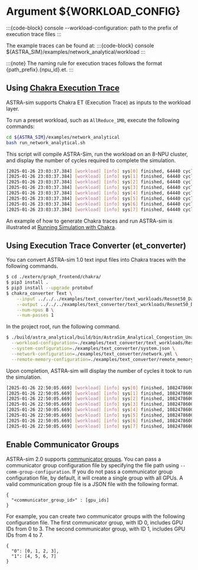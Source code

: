 # Argument ${WORKLOAD_CONFIG}

:::{code-block} console
--workload-configuration: path to the prefix of execution trace files
:::

The example traces can be found at:
:::{code-block} console
${ASTRA_SIM}/examples/network_analytical/workload
:::

:::{note}
The naming rule for execution traces follows the format {path_prefix}.{npu_id}.et.
:::

## Using [Chakra Execution Trace](https://github.com/mlcommons/chakra/wiki)
ASTRA-sim supports Chakra ET (Execution Trace) as inputs to the workload layer. 

To run a preset workload, such as `AllReduce_1MB`, execute the following commands:
```bash
cd ${ASTRA_SIM}/examples/network_analytical
bash run_network_analytical.sh
```

This script will compile ASTRA-Sim, run the workload on an 8-NPU cluster, and display the number of cycles required to complete the simulation.
```bash
[2025-01-26 23:03:37.384] [workload] [info] sys[0] finished, 64440 cycles, exposed communication 64440 cycles.
[2025-01-26 23:03:37.384] [workload] [info] sys[1] finished, 64440 cycles, exposed communication 64440 cycles.
[2025-01-26 23:03:37.384] [workload] [info] sys[2] finished, 64440 cycles, exposed communication 64440 cycles.
[2025-01-26 23:03:37.384] [workload] [info] sys[3] finished, 64440 cycles, exposed communication 64440 cycles.
[2025-01-26 23:03:37.384] [workload] [info] sys[4] finished, 64440 cycles, exposed communication 64440 cycles.
[2025-01-26 23:03:37.384] [workload] [info] sys[5] finished, 64440 cycles, exposed communication 64440 cycles.
[2025-01-26 23:03:37.384] [workload] [info] sys[6] finished, 64440 cycles, exposed communication 64440 cycles.
[2025-01-26 23:03:37.384] [workload] [info] sys[7] finished, 64440 cycles, exposed communication 64440 cycles.
```

An example of how to generate Chakra traces and run ASTRA-sim is illustrated at [Running Simulation with Chakra](https://github.com/mlcommons/chakra/wiki/Running-Simulation-with-Chakra). 

## Using Execution Trace Converter (et_converter)
You can convert ASTRA-sim 1.0 text input files into Chakra traces with the following commands.
```bash
$ cd ./extern/graph_frontend/chakra/
$ pip3 install .
$ pip3 install --upgrade protobuf
$ chakra_converter Text \
    --input ../../../examples/text_converter/text_workloads/Resnet50_DataParallel.txt \
    --output ../../../examples/text_converter/text_workloads/Resnet50_DataParallel \
    --num-npus 8 \
    --num-passes 1
```

In the project root, run the following command.
```bash
$ ./build/astra_analytical/build/bin/AstraSim_Analytical_Congestion_Unaware \
  --workload-configuration=./examples/text_converter/text_workloads/Resnet50_DataParallel \
  --system-configuration=./examples/text_converter/system.json \
  --network-configuration=./examples/text_converter/network.yml \
  --remote-memory-configuration=./examples/text_converter/remote_memory.json
```

Upon completion, ASTRA-sim will display the number of cycles it took to run the simulation.
```bash
[2025-01-26 22:50:05.669] [workload] [info] sys[0] finished, 1082478600 cycles, exposed communication 28600 cycles.
[2025-01-26 22:50:05.669] [workload] [info] sys[1] finished, 1082478600 cycles, exposed communication 28600 cycles.
[2025-01-26 22:50:05.669] [workload] [info] sys[2] finished, 1082478600 cycles, exposed communication 28600 cycles.
[2025-01-26 22:50:05.669] [workload] [info] sys[3] finished, 1082478600 cycles, exposed communication 28600 cycles.
[2025-01-26 22:50:05.669] [workload] [info] sys[4] finished, 1082478600 cycles, exposed communication 28600 cycles.
[2025-01-26 22:50:05.669] [workload] [info] sys[5] finished, 1082478600 cycles, exposed communication 28600 cycles.
[2025-01-26 22:50:05.669] [workload] [info] sys[6] finished, 1082478600 cycles, exposed communication 28600 cycles.
[2025-01-26 22:50:05.669] [workload] [info] sys[7] finished, 1082478600 cycles, exposed communication 28600 cycles.
```

## Enable Communicator Groups
ASTRA-sim 2.0 supports [communicator groups](https://docs.nvidia.com/deeplearning/nccl/user-guide/docs/usage/communicators.html).
You can pass a communicator group configuration file by specifying the file path using `--comm-group-configuration`.
If you do not pass a communicator group configuration file, by default, it will create a single group with all GPUs.
A valid communication group file is a JSON file with the following format.
```
{
  "<communicator_group_id>" : [gpu_ids]
}
```
For example, you can create two communicator groups with the following configuration file.
The first communicator group, with ID 0, includes GPU IDs from 0 to 3. The second communicator group, with ID 1, includes GPU IDs from 4 to 7.
```
{
  "0": [0, 1, 2, 3],
  "1": [4, 5, 6, 7]
}
```
